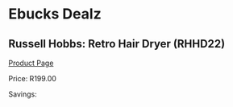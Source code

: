 
# Ebucks Dealz
## Russell Hobbs: Retro Hair Dryer (RHHD22)
[Product Page](https://www.ebucks.com/web/shop/productSelected.do?prodId=627525230&catId=1186081080)

Price: R199.00

Savings: 


	